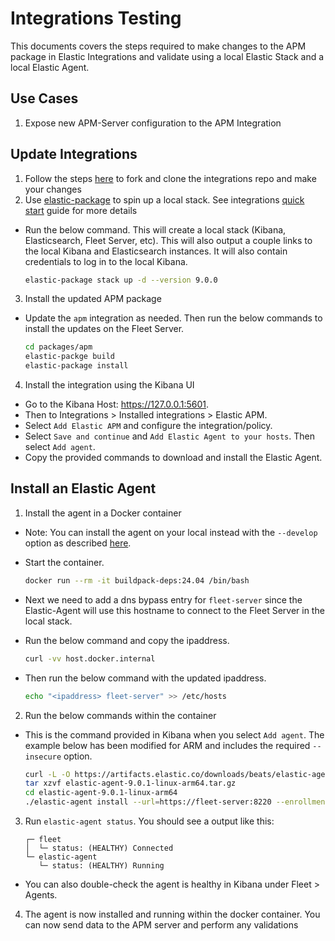 # Integrations Testing
This documents covers the steps required to make changes to the APM package in Elastic Integrations and validate using a local Elastic Stack and a local Elastic Agent.

## Use Cases
1. Expose new APM-Server configuration to the APM Integration 

## Update Integrations
1. Follow the steps [here](https://github.com/elastic/integrations/blob/main/CONTRIBUTING.md) to fork and clone the integrations repo and make your changes 
2. Use [elastic-package](https://github.com/elastic/elastic-package) to spin up a local stack. See integrations [quick start](https://www.elastic.co/docs/extend/integrations/quick-start) guide for more details
- Run the below command. This will create a local stack (Kibana, Elasticsearch, Fleet Server, etc). This will also output a couple links to the local Kibana and Elasticsearch instances. It will also contain credentials to log in to the local Kibana.
    
    ```bash
    elastic-package stack up -d --version 9.0.0
    ```
   
3. Install the updated APM package 
- Update the `apm` integration as needed. Then run the below commands to install the updates on the Fleet Server.
    
    ```bash
    cd packages/apm
    elastic-packge build
    elastic-package install
    ```
   
4. Install the integration using the Kibana UI
- Go to the Kibana Host: https://127.0.0.1:5601.
- Then to Integrations > Installed integrations > Elastic APM.
- Select `Add Elastic APM` and configure the integration/policy.
- Select `Save and continue` and `Add Elastic Agent to your hosts`. Then select `Add agent`.
- Copy the provided commands to download and install the Elastic Agent.

## Install an Elastic Agent
1. Install the agent in a Docker container
- Note: You can install the agent on your local instead with the `--develop` option as described [here](https://github.com/elastic/elastic-agent?tab=readme-ov-file#development-installations).
- Start the container.

    ```bash 
    docker run --rm -it buildpack-deps:24.04 /bin/bash
    ```
- Next we need to add a dns bypass entry for `fleet-server` since the Elastic-Agent will use this hostname to connect to the Fleet Server in the local stack.
- Run the below command and copy the ipaddress.

    ```bash
    curl -vv host.docker.internal
    ```
    
- Then run the below command with the updated ipaddress.

    ```bash
    echo "<ipaddress> fleet-server" >> /etc/hosts
    ```
  
2. Run the below commands within the container
- This is the command provided in Kibana when you select `Add agent`. The example below has been modified for ARM and includes the required `--insecure` option.
    
    ```bash 
    curl -L -O https://artifacts.elastic.co/downloads/beats/elastic-agent/elastic-agent-9.0.1-linux-arm64.tar.gz 
    tar xzvf elastic-agent-9.0.1-linux-arm64.tar.gz
    cd elastic-agent-9.0.1-linux-arm64
    ./elastic-agent install --url=https://fleet-server:8220 --enrollment-token=enE0al81WUJLeTNtNjR0ZEVLNDI6Rm5ZY1pPcXl2Q3lzeWx5T0FmYVdiQQ== --install-servers --insecure
    ```
   
3. Run `elastic-agent status`. You should see a output like this:
    
    ```
    ┌─ fleet
    │  └─ status: (HEALTHY) Connected
    └─ elastic-agent
       └─ status: (HEALTHY) Running
    ```
    
- You can also double-check the agent is healthy in Kibana under Fleet > Agents.
4. The agent is now installed and running within the docker container. You can now send data to the APM server and perform any validations